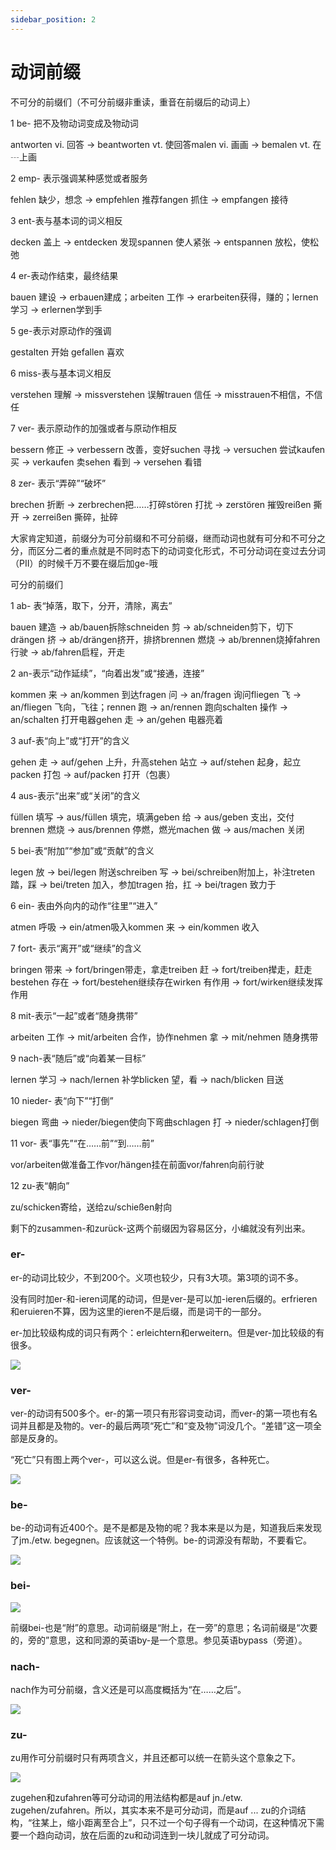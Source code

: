 ```yaml
---
sidebar_position: 2
---
```


# 动词前缀

不可分的前缀们（不可分前缀非重读，重音在前缀后的动词上）

1 be- 把不及物动词变成及物动词

antworten vi. 回答 → beantworten vt. 使回答malen vi. 画画 → bemalen vt. 在┄上画

2 emp- 表示强调某种感觉或者服务

fehlen 缺少，想念 → empfehlen 推荐fangen 抓住 → empfangen 接待

3 ent-表与基本词的词义相反

decken 盖上 → entdecken 发现spannen 使人紧张 → entspannen 放松，使松弛

4 er-表动作结束，最终结果

bauen 建设 → erbauen建成；arbeiten 工作 → erarbeiten获得，赚的；lernen 学习 → erlernen学到手

5 ge-表示对原动作的强调

gestalten 开始 gefallen 喜欢

6 miss-表与基本词义相反

verstehen 理解 → missverstehen 误解trauen 信任 → misstrauen不相信，不信任

7 ver- 表示原动作的加强或者与原动作相反

bessern 修正 → verbessern 改善，变好suchen 寻找 → versuchen 尝试kaufen 买 → verkaufen 卖sehen 看到 → versehen 看错

8 zer- 表示“弄碎”“破坏”

brechen 折断 → zerbrechen把……打碎stören 打扰 → zerstören 摧毁reißen 撕开 → zerreißen 撕碎，扯碎

大家肯定知道，前缀分为可分前缀和不可分前缀，继而动词也就有可分和不可分之分，而区分二者的重点就是不同时态下的动词变化形式，不可分动词在变过去分词（PII）的时候千万不要在缀后加ge-哦

可分的前缀们

1 ab- 表“掉落，取下，分开，清除，离去”

bauen 建造 → ab/bauen拆除schneiden 剪 → ab/schneiden剪下，切下drängen 挤 → ab/drängen挤开，排挤brennen 燃烧 → ab/brennen烧掉fahren 行驶 → ab/fahren启程，开走

2 an-表示“动作延续”，“向着出发”或“接通，连接”

kommen 来 → an/kommen 到达fragen 问 → an/fragen 询问fliegen 飞 → an/fliegen 飞向，飞往；rennen 跑 → an/rennen 跑向schalten 操作 → an/schalten 打开电器gehen 走 → an/gehen 电器亮着

3 auf-表“向上”或“打开”的含义

gehen 走 → auf/gehen 上升，升高stehen 站立 → auf/stehen 起身，起立packen 打包 → auf/packen 打开（包裹）

4 aus-表示“出来”或“关闭”的含义

füllen 填写 → aus/füllen 填完，填满geben 给 → aus/geben 支出，交付brennen 燃烧 → aus/brennen 停燃，燃光machen 做 → aus/machen 关闭

5 bei-表“附加”“参加”或“贡献”的含义

legen 放 → bei/legen 附送schreiben 写 → bei/schreiben附加上，补注treten 踏，踩 → bei/treten 加入，参加tragen 抬，扛 → bei/tragen 致力于

6 ein- 表由外向内的动作“往里”“进入”

atmen 呼吸 → ein/atmen吸入kommen 来 → ein/kommen 收入

7 fort- 表示“离开”或“继续”的含义

bringen 带来 → fort/bringen带走，拿走treiben 赶 → fort/treiben撵走，赶走bestehen 存在 → fort/bestehen继续存在wirken 有作用 → fort/wirken继续发挥作用

8 mit-表示“一起”或者“随身携带”

arbeiten 工作 → mit/arbeiten 合作，协作nehmen 拿 → mit/nehmen 随身携带

9 nach-表“随后”或“向着某一目标”

lernen 学习 → nach/lernen 补学blicken 望，看 → nach/blicken 目送

10 nieder- 表“向下”“打倒”

biegen 弯曲 → nieder/biegen使向下弯曲schlagen 打 → nieder/schlagen打倒

11 vor- 表“事先”“在……前”“到……前”

vor/arbeiten做准备工作vor/hängen挂在前面vor/fahren向前行驶

12 zu-表“朝向”

zu/schicken寄给，送给zu/schießen射向

剩下的zusammen-和zurück-这两个前缀因为容易区分，小编就没有列出来。

### er-

er-的动词比较少，不到200个。义项也较少，只有3大项。第3项的词不多。

没有同时加er-和-ieren词尾的动词，但是ver-是可以加-ieren后缀的。erfrieren和eruieren不算，因为这里的ieren不是后缀，而是词干的一部分。

er-加比较级构成的词只有两个：erleichtern和erweitern。但是ver-加比较级的有很多。

![](./img/动词前缀er-.png)

### ver-

ver-的动词有500多个。er-的第一项只有形容词变动词，而ver-的第一项也有名词并且都是及物的。ver-的最后两项“死亡”和“变及物”词没几个。“差错”这一项全部是反身的。

“死亡”只有图上两个ver-，可以这么说。但是er-有很多，各种死亡。

![](./img/动词前缀ver-.png)

### be-

be-的动词有近400个。是不是都是及物的呢？我本来是以为是，知道我后来发现了jm./etw. begegnen。应该就这一个特例。be-的词源没有帮助，不要看它。

![](./img/动词前缀be-.png)

### bei-

![](.\img\动词前缀bei.png)

前缀bei-也是“附”的意思。动词前缀是“附上，在一旁”的意思；名词前缀是“次要的，旁的”意思，这和同源的英语by-是一个意思。参见英语bypass（旁道）。

### nach-

nach作为可分前缀，含义还是可以高度概括为“在……之后”。

![](./img/动词前缀nach.png)

### zu-

zu用作可分前缀时只有两项含义，并且还都可以统一在箭头这个意象之下。

![](./img/动词前缀zu.png)

zugehen和zufahren等可分动词的用法结构都是auf jn./etw. zugehen/zufahren。所以，其实本来不是可分动词，而是auf ... zu的介词结构，“往某上，缩小距离至合上”，只不过一个句子得有一个动词，在这种情况下需要一个趋向动词，放在后面的zu和动词连到一块儿就成了可分动词。